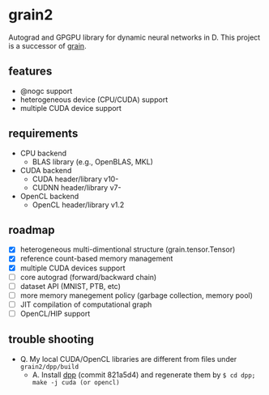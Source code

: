 # grain2

Autograd and GPGPU library for dynamic neural networks in D.
This project is a successor of [grain](https://github.com/ShigekiKarita/grain).

## features

- @nogc support
- heterogeneous device (CPU/CUDA) support
- multiple CUDA device support

## requirements

- CPU backend
  - BLAS library (e.g., OpenBLAS, MKL)
- CUDA backend
  - CUDA header/library v10-
  - CUDNN header/library v7-
- OpenCL backend
  - OpenCL header/library v1.2

## roadmap

- [x] heterogeneous multi-dimentional structure (grain.tensor.Tensor)
- [x] reference count-based memory management
- [x] multiple CUDA devices support
- [ ] core autograd (forward/backward chain)
- [ ] dataset API (MNIST, PTB, etc)
- [ ] more memory manegement policy (garbage collection, memory pool)
- [ ] JIT compilation of computational graph
- [ ] OpenCL/HIP support

## trouble shooting

- Q. My local CUDA/OpenCL libraries are different from files under `grain2/dpp/build`
  - A. Install [dpp](https://github.com/atilaneves/dpp) (commit 821a5d4) and regenerate them by `$ cd dpp; make -j cuda (or opencl)`
